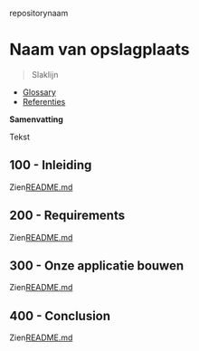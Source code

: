 repositorynaam

# Naam van opslagplaats

> Slaklijn

-   [Glossary](./GLOSSARY.md)
-   [Referenties](./REFERENCES.md)

**Samenvatting**

Tekst

## 100 - Inleiding

Zien[README.md](./100/README.md)

## 200 - Requirements

Zien[README.md](./200/README.md)

## 300 - Onze applicatie bouwen

Zien[README.md](./300/README.md)

## 400 - Conclusion

Zien[README.md](./400/README.md)
